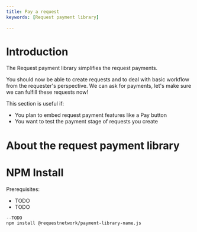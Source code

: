 ```yaml
---
title: Pay a request
keywords: [Request payment library]

---
```



# Introduction

The Request payment library simplifies the request payments.

You should now be able to create requests and to deal with basic workflow from the requester's perspective. We can ask for payments, let's make sure we can fulfill these requests now!

This section is useful if:
* You plan to embed request payment features like a Pay button
* You want to test the payment stage of requests you create

# About the request payment library

# NPM Install

Prerequisites:
* TODO
* TODO

```shell
--TODO
npm install @requestnetwork/payment-library-name.js
```

